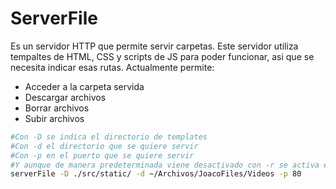# ServerFile

Es un servidor HTTP que permite servir carpetas. Este servidor utiliza tempaltes de HTML, CSS y scripts de JS para poder funcionar, asi que se necesita indicar esas rutas. Actualmente permite:

- Acceder a la carpeta servida
- Descargar archivos
- Borrar archivos
- Subir archivos

```bash
#Con -D se indica el directorio de templates
#Con -d el directorio que se quiere servir
#Con -p en el puerto que se quiere servir
#Y aunque de manera predeterminada viene desactivado con -r se activa el modo recursivo
serverFile -D ./src/static/ -d ~/Archivos/JoacoFiles/Videos -p 80
```